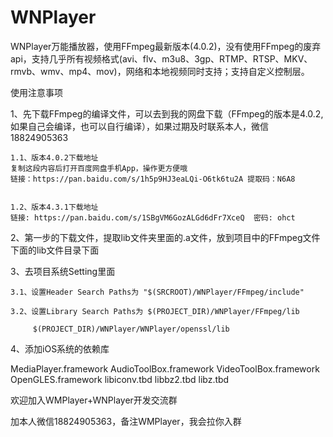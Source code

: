 # WNPlayer
WNPlayer万能播放器，使用FFmpeg最新版本(4.0.2)，没有使用FFmpeg的废弃api，支持几乎所有视频格式(avi、flv、m3u8、3gp、RTMP、RTSP、MKV、rmvb、wmv、mp4、mov)，网络和本地视频同时支持；支持自定义控制层。


使用注意事项

1、先下载FFmpeg的编译文件，可以去到我的网盘下载（FFmpeg的版本是4.0.2,如果自己会编译，也可以自行编译），如果过期及时联系本人，微信18824905363

    1.1、版本4.0.2下载地址
    复制这段内容后打开百度网盘手机App，操作更方便哦
    链接：https://pan.baidu.com/s/1h5p9HJ3eaLQi-O6tk6tu2A 提取码：N6A8
    
    
    1.2、版本4.3.1下载地址
    链接: https://pan.baidu.com/s/1SBgVM6GozALGd6dFr7XceQ  密码: ohct


2、第一步的下载文件，提取lib文件夹里面的.a文件，放到项目中的FFmpeg文件下面的lib文件目录下面

3、去项目系统Setting里面

    3.1、设置Header Search Paths为 "$(SRCROOT)/WNPlayer/FFmpeg/include"

    3.2、设置Library Search Paths为 $(PROJECT_DIR)/WNPlayer/FFmpeg/lib
    
         $(PROJECT_DIR)/WNPlayer/WNPlayer/openssl/lib

4、添加iOS系统的依赖库

MediaPlayer.framework
AudioToolBox.framework
VideoToolBox.framework
OpenGLES.framework
libiconv.tbd
libbz2.tbd
libz.tbd


欢迎加入WMPlayer+WNPlayer开发交流群

加本人微信18824905363，备注WMPlayer，我会拉你入群
